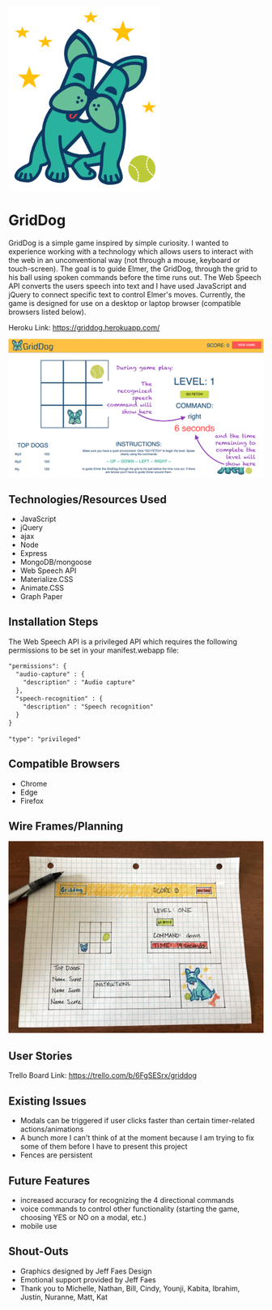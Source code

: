 <img src="https://github.com/alyshae/griddog/blob/master/public/images/grid-dog-full-dog.png" width="300px">

# GridDog

GridDog is a simple game inspired by simple curiosity. I wanted to experience working with a technology which allows users to interact with the web in an unconventional way (not through a mouse, keyboard or touch-screen). The goal is to guide Elmer, the GridDog, through the grid to his ball using spoken commands before the time runs out. The Web Speech API converts the users speech into text and I have used JavaScript and jQuery to connect specific text to control Elmer's moves. Currently, the game is designed for use on a desktop or laptop browser (compatible browsers listed below).

Heroku Link: https://griddog.herokuapp.com/

<img src="https://github.com/alyshae/griddog/blob/TUE1-finishingTchs/public/images/screenshot4.png" max-width="600px">

## Technologies/Resources Used
- JavaScript
- jQuery
- ajax
- Node
- Express
- MongoDB/mongoose
- Web Speech API
- Materialize.CSS
- Animate.CSS
- Graph Paper

## Installation Steps

The Web Speech API is a privileged API which requires the following permissions to be set in your manifest.webapp file:

```
"permissions": {
  "audio-capture" : {
    "description" : "Audio capture"
  },
  "speech-recognition" : {
    "description" : "Speech recognition"
  }
}

"type": "privileged"
```

## Compatible Browsers
- Chrome
- Edge
- Firefox

## Wire Frames/Planning
<img src="https://github.com/alyshae/griddog/blob/master/public/images/wireframe.jpg" max-width="600px">

## User Stories
Trello Board Link: https://trello.com/b/6FgSESrx/griddog

## Existing Issues
- Modals can be triggered if user clicks faster than certain timer-related actions/animations
- A bunch more I can't think of at the moment because I am trying to fix some of them before I have to present this project
- Fences are persistent

## Future Features
- increased accuracy for recognizing the 4 directional commands
- voice commands to control other functionality (starting the game, choosing YES or NO on a modal, etc.)
- mobile use

## Shout-Outs
- Graphics designed by Jeff Faes Design
- Emotional support provided by Jeff Faes
- Thank you to Michelle, Nathan, Bill, Cindy, Younji, Kabita, Ibrahim, Justin, Nuranne, Matt, Kat
